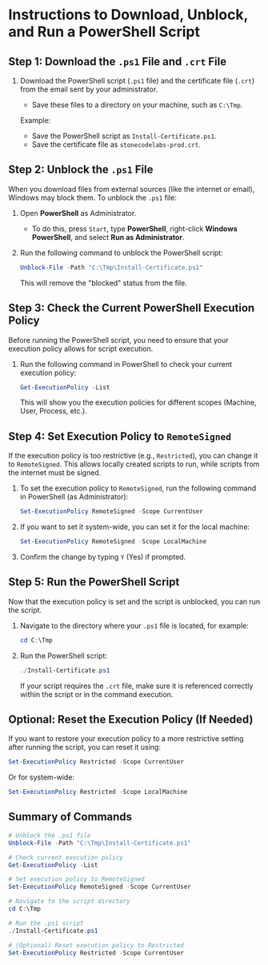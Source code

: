 
# Instructions to Download, Unblock, and Run a PowerShell Script

## Step 1: Download the `.ps1` File and `.crt` File
1. Download the PowerShell script (`.ps1` file) and the certificate file (`.crt`) from the email sent by your administrator.
   - Save these files to a directory on your machine, such as `C:\Tmp`.

   Example:
   - Save the PowerShell script as `Install-Certificate.ps1`.
   - Save the certificate file as `stonecodelabs-prod.crt`.

## Step 2: Unblock the `.ps1` File
When you download files from external sources (like the internet or email), Windows may block them. To unblock the `.ps1` file:

1. Open **PowerShell** as Administrator.
   - To do this, press `Start`, type **PowerShell**, right-click **Windows PowerShell**, and select **Run as Administrator**.
2. Run the following command to unblock the PowerShell script:

   ```powershell
   Unblock-File -Path "C:\Tmp\Install-Certificate.ps1"
   ```

   This will remove the "blocked" status from the file.

## Step 3: Check the Current PowerShell Execution Policy
Before running the PowerShell script, you need to ensure that your execution policy allows for script execution.

1. Run the following command in PowerShell to check your current execution policy:

   ```powershell
   Get-ExecutionPolicy -List
   ```

   This will show you the execution policies for different scopes (Machine, User, Process, etc.).

## Step 4: Set Execution Policy to `RemoteSigned`
If the execution policy is too restrictive (e.g., `Restricted`), you can change it to `RemoteSigned`. This allows locally created scripts to run, while scripts from the internet must be signed.

1. To set the execution policy to `RemoteSigned`, run the following command in PowerShell (as Administrator):

   ```powershell
   Set-ExecutionPolicy RemoteSigned -Scope CurrentUser
   ```

2. If you want to set it system-wide, you can set it for the local machine:

   ```powershell
   Set-ExecutionPolicy RemoteSigned -Scope LocalMachine
   ```

3. Confirm the change by typing `Y` (Yes) if prompted.

## Step 5: Run the PowerShell Script
Now that the execution policy is set and the script is unblocked, you can run the script.

1. Navigate to the directory where your `.ps1` file is located, for example:

   ```powershell
   cd C:\Tmp
   ```

2. Run the PowerShell script:

   ```powershell
   ./Install-Certificate.ps1
   ```

   If your script requires the `.crt` file, make sure it is referenced correctly within the script or in the command execution.

## Optional: Reset the Execution Policy (If Needed)
If you want to restore your execution policy to a more restrictive setting after running the script, you can reset it using:

```powershell
Set-ExecutionPolicy Restricted -Scope CurrentUser
```

Or for system-wide:

```powershell
Set-ExecutionPolicy Restricted -Scope LocalMachine
```

## Summary of Commands

```powershell
# Unblock the .ps1 file
Unblock-File -Path "C:\Tmp\Install-Certificate.ps1"

# Check current execution policy
Get-ExecutionPolicy -List

# Set execution policy to RemoteSigned
Set-ExecutionPolicy RemoteSigned -Scope CurrentUser

# Navigate to the script directory
cd C:\Tmp

# Run the .ps1 script
./Install-Certificate.ps1

# (Optional) Reset execution policy to Restricted
Set-ExecutionPolicy Restricted -Scope CurrentUser
```
